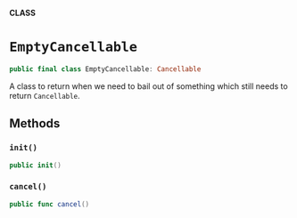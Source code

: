 **CLASS**

# `EmptyCancellable`

```swift
public final class EmptyCancellable: Cancellable
```

A class to return when we need to bail out of something which still needs to return `Cancellable`.

## Methods
### `init()`

```swift
public init()
```

### `cancel()`

```swift
public func cancel()
```
